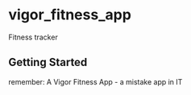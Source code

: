 # vigor_fitness_app

Fitness tracker

## Getting Started

remember: A Vigor Fitness App - a mistake app in IT
